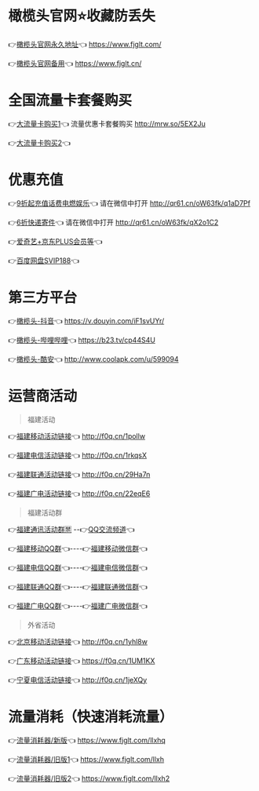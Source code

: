 # 橄榄头官网⭐收藏防丢失
👉[橄榄头官网永久地址](https://www.fjglt.com/)👈  https://www.fjglt.com/  

👉[橄榄头官网备用](https://www.fjglt.cn/)👈  https://www.fjglt.cn/  
# 全国流量卡套餐购买
👉[大流量卡购买1](http://card.haokale.com/?id=2369)👈 流量优惠卡套餐购买 http://mrw.so/5EX2Ju  

👉[大流量卡购买2](https://card.wi-fi.cn/dist/index.html?source1=%E5%8F%B7%E5%8D%A1%E5%B9%BF%E5%9C%BA&sourcetype=zhushou&channel=zhushou&showBanner=false&seller_id=4141#/allpromotion)👈  

# 优惠充值
👉[9折起充值话费电燃娱乐](http://qr61.cn/oW63fk/q1aD7Pf)👈 请在微信中打开 http://qr61.cn/oW63fk/q1aD7Pf  

👉[6折快递寄件](http://qr61.cn/oW63fk/qX2o1C2)👈 请在微信中打开 http://qr61.cn/oW63fk/qX2o1C2  

👉[爱奇艺+京东PLUS会员等](https://vip.iqiyi.com/html5VIP/activity/union/jointsales/index.html?allowpay=1&fv=pu_9eba76bf4e5d6d20&social_platform=link&p1=2_22_221&fc=ae4e205edcc7affc#/)👈  

👉[百度网盘SVIP188](https://pan.baidu.com/wap/vip/user?active_svip=1y_auto&activetab=svip&from=shequn&activity_id=132686988468&ext=%7B%22bcode%22%3A%2283393974a85c1170843a3076a35e1e778b393975a85f147580393275a45c1076873b3177a0551573%22%7D)👈  

# 第三方平台

👉[橄榄头-抖音](https://v.douyin.com/iF1svUYr/)👈  https://v.douyin.com/iF1svUYr/  

👉[橄榄头-哔哩哔哩](https://b23.tv/cp44S4U)👈  https://b23.tv/cp44S4U  

👉[橄榄头-酷安](http://www.coolapk.com/u/599094)👈  http://www.coolapk.com/u/599094  

# 运营商活动
>   福建活动
  
👉[福建移动活动链接](http://f0q.cn/1pollw)👈  http://f0q.cn/1pollw  

👉[福建电信活动链接](http://f0q.cn/1rkqsX)👈  http://f0q.cn/1rkqsX  

👉[福建联通活动链接](http://f0q.cn/29Ha7n)👈  http://f0q.cn/29Ha7n  

👉[福建广电活动链接](http://f0q.cn/22eqE6)👈  http://f0q.cn/22eqE6  

>   福建活动群

👉[福建通讯活动群🈲](https://qm.qq.com/cgi-bin/qm/qr?k=gYq7XOlel2x66RKIloUvEDBVk6rrkLEM) --👉[QQ交流频道](https://pd.qq.com/s/1gc3n4jpq)👈

👉[福建移动QQ群](https://jq.qq.com/?_wv=1027&k=UTGzAPwX)👈----👉[福建移动微信群](http://qr61.cn/oW63fk/qSwu3ZR)👈  

👉[福建电信QQ群](https://jq.qq.com/?_wv=1027&k=g2rIAuSy)👈----👉[福建电信微信群](http://qr61.cn/oW63fk/q3k18nF)👈  
 
👉[福建联通QQ群](https://jq.qq.com/?_wv=1027&k=ficUpmVX)👈----👉[福建联通微信群](http://qr61.cn/oW63fk/qKlxB3V)👈  
   
👉[福建广电QQ群](https://jq.qq.com/?_wv=1027&k=JhBcovnM)👈----👉[福建广电微信群](http://qr61.cn/oW63fk/qHxGVtE)👈  

>   外省活动

👉[北京移动活动链接](https://f0q.cn/1yhl8w)👈  http://f0q.cn/1yhl8w  

👉[广东移动活动链接](https://f0q.cn/1UM1KX)👈  https://f0q.cn/1UM1KX  

👉[宁夏电信活动链接](https://f0q.cn/1jeXQy)👈  http://f0q.cn/1jeXQy  

# 流量消耗（快速消耗流量）
👉[流量消耗器/新版](https://www.fjglt.com/llxhq)👈  https://www.fjglt.com/llxhq

👉[流量消耗器/旧版1](https://www.fjglt.com/llxh)👈  https://www.fjglt.com/llxh  

👉[流量消耗器/旧版2](https://www.fjglt.com/llxh2)👈  https://www.fjglt.com/llxh2  

